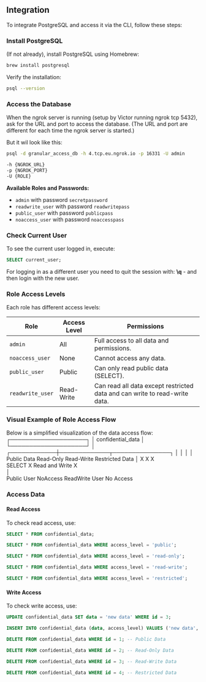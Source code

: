 ## Integration 

To integrate PostgreSQL and access it via the CLI, follow these steps:

### Install PostgreSQL

(If not already), install PostgreSQL using Homebrew:

```bash
brew install postgresql
```

Verify the installation:

```bash
psql --version
```

### Access the Database

When the ngrok server is running (setup by Victor running ngrok tcp 5432), ask for the URL and port to access the database. 
(The URL and port are different for each time the ngrok server is started.)

But it wil look like this:
```bash
psql -d granular_access_db -h 4.tcp.eu.ngrok.io -p 16331 -U admin
```

```bash
-h {NGROK_URL}
-p {NGROK_PORT}
-U {ROLE}
```

**Available Roles and Passwords:**

- `admin` with password `secretpassword`
- `readwrite_user` with password `readwritepass`
- `public_user` with password `publicpass`
- `noaccess_user` with password `noaccesspass`

### Check Current User

To see the current user logged in, execute:

```sql
SELECT current_user;
```

For logging in as a different user you need to quit the session with: **\q** - and then login with the new user.

### Role Access Levels

Each role has different access levels:

| Role           | Access Level  | Permissions                                                                 |
|----------------|---------------|-----------------------------------------------------------------------------|
| `admin`        | All           | Full access to all data and permissions.                                     |
| `noaccess_user`| None          | Cannot access any data.                                                     |
| `public_user`  | Public        | Can only read public data (SELECT).                                          |
| `readwrite_user`| Read-Write   | Can read all data except restricted data and can write to read-write data.   |


### Visual Example of Role Access Flow

Below is a simplified visualization of the data access flow:
         ┌────────────────────┐
         │ confidential_data  │
         └────────────────────┘
                │  
   ┌────────────┼─────────────┬───────────────┐
   │            │             │               │
Public Data   Read-Only   Read-Write     Restricted Data 
   │              X            X               X  
  SELECT          X           Read and Write    X  
   │             
Public User      NoAccess    ReadWrite User    No Access 


### Access Data

#### Read Access

To check read access, use:

```sql
SELECT * FROM confidential_data;

SELECT * FROM confidential_data WHERE access_level = 'public';

SELECT * FROM confidential_data WHERE access_level = 'read-only';

SELECT * FROM confidential_data WHERE access_level = 'read-write';

SELECT * FROM confidential_data WHERE access_level = 'restricted';
```

#### Write Access

To check write access, use:

```sql
UPDATE confidential_data SET data = 'new data' WHERE id = 3;
```
```sql
INSERT INTO confidential_data (data, access_level) VALUES ('new data', 'read-write');
```
```sql
DELETE FROM confidential_data WHERE id = 1; -- Public Data

DELETE FROM confidential_data WHERE id = 2; -- Read-Only Data

DELETE FROM confidential_data WHERE id = 3; -- Read-Write Data

DELETE FROM confidential_data WHERE id = 4; -- Restricted Data
```
